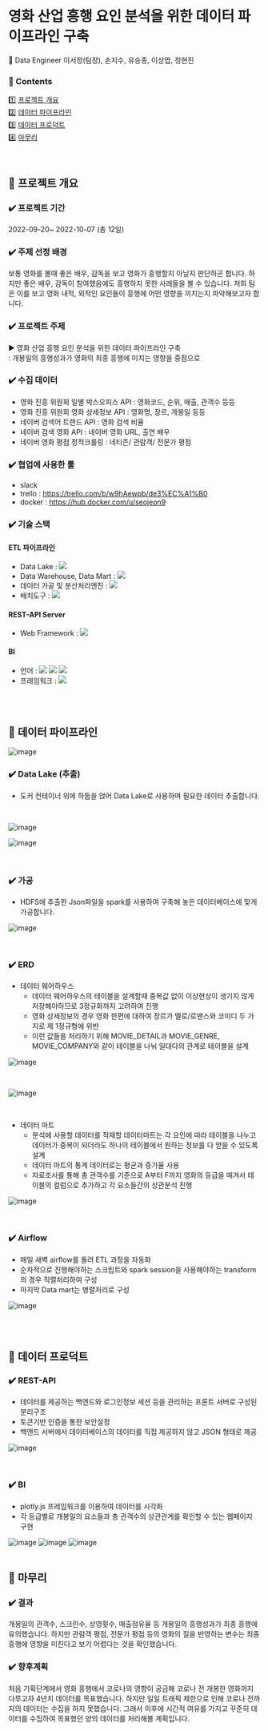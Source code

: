 # 영화 산업 흥행 요인 분석을 위한 데이터 파이프라인 구축
🏃 Data Engineer 이서정(팀장), 손지수, 유승종, 이상엽, 정현진

### **📖 Contents**  

1️⃣ [프로젝트 개요](#-프로젝트-개요)   
2️⃣ [데이터 파이프라인](#-데이터-파이프라인)  
3️⃣ [데이터 프로덕트](#-데이터-프로덕트)  
4️⃣ [마무리](#-마무리)  

<br>

## 🍎 프로젝트 개요

### ✔️ 프로젝트 기간
 2022-09-20~ 2022-10-07 (총 12일)

### ✔️ 주제 선정 배경
보통 영화를 볼때 좋은 배우, 감독을 보고 영화가 흥행할지 아닐지 판단하곤 합니다. 하지만 좋은 배우, 감독이 참여했음에도 흥행하지 못한 사례들을 볼 수 있습니다. 저희 팀은 이를 보고 영화 내적, 외적인 요인들이 흥행에 어떤 영향을 끼치는지 파악해보고자 합니다.

### ✔️ 프로젝트 주제
▶ 영화 산업 흥행 요인 분석을 위한 데이터 파이프라인 구축  
: 개봉일의 흥행성과가 영화의 최종 흥행에 미치는 영향을 중점으로

### ✔️ 수집 데이터
- 영화 진흥 위원회 일별 박스오피스 API : 영화코드, 순위, 매출, 관객수 등등
- 영화 진흥 위원회 영화 상세정보 API : 영화명, 장르, 개봉일 등등
- 네이버 검색어 트렌드 API : 영화 검색 비율
- 네이버 검색 영화 API : 네이버 영화 URL, 출연 배우
- 네이버 영화 평점 정적크롤링 : 네티즌/ 관람객/ 전문가 평점

### ✔️ 협업에 사용한 툴
  - slack 
  - trello : https://trello.com/b/w9hAewpb/de3%EC%A1%B0
  - docker : https://hub.docker.com/u/seojeon9

### ✔️ 기술 스택
#### ETL 파이프라인
  - Data Lake : <img src="https://img.shields.io/badge/Hadoop-66CCFF?style=flat-square&logo=apachehadoop&logoColor=black"> 
  - Data Warehouse, Data Mart : <img src="https://img.shields.io/badge/Oracle ATP-F80000?style=flat-square&logo=oracle&logoColor=white">
  - 데이터 가공 및 분산처리엔진 : <img src="https://img.shields.io/badge/Spark-E25A1C?style=flat-square&logo=apachespark&logoColor=white">
  - 배치도구 : <img src="https://img.shields.io/badge/Airflow-017CEE?style=flat-square&logo=apacheairflow&logoColor=black">
#### REST-API Server
  - Web Framework : <img src="https://img.shields.io/badge/Django-092E20?style=flat-square&logo=django&logoColor=white">
#### BI
  - 언어 : <img src="https://img.shields.io/badge/html5-E34F26?style=flat-square&logo=html5&logoColor=white"> 
    <img src="https://img.shields.io/badge/css-1572B6?style=flat-square&logo=css3&logoColor=white"> 
    <img src="https://img.shields.io/badge/javascript-F7DF1E?style=flat-square&logo=javascript&logoColor=black"> 
  - 프레임워크 : <img src="https://img.shields.io/badge/bootstrap-7952B3?style=flat-square&logo=bootstrap&logoColor=white">


<br>
<br>

## 🚀 데이터 파이프라인
![image](https://user-images.githubusercontent.com/108858121/209347292-82ae96ed-1295-494a-a2bb-51a37b6220a8.png)

### ✔️ Data Lake (추출)
- 도커 컨테이너 위에 하둡을 얹어 Data Lake로 사용하며 필요한 데이터 추출합니다.
<br>

![image](https://user-images.githubusercontent.com/72624263/194675149-534b2751-2de2-4bd2-90cf-30143694e1c7.png)

![image](https://user-images.githubusercontent.com/108858121/209348104-36d9dff7-3d04-4611-9a48-4b122873090c.png)


<br>

### ✔️ 가공
- HDFS에 추출한 Json파일을 spark를 사용하여 구축해 놓은 데이터베이스에 맞게 가공합니다.

![image](https://user-images.githubusercontent.com/108858121/209347979-766b9653-7168-4c40-8aa7-cb15d100296f.png)

<br>

### ✔️ ERD
- 데이터 웨어하우스
  - 데이터 웨어하우스의 테이블을 설계할때 중복값 없이 이상현상이 생기지 않게 저장해야하므로 3정규화까지 고려하여 진행
  - 영화 상세정보의 경우 영화 한편에 대하여 장르가 멜로/로맨스와 코미디 두 가지로 제 1정규형에 위반
  - 이런 값들을 처리하기 위해 MOVIE_DETAIL과 MOVIE_GENRE, MOVIE_COMPANY와 같이 테이블을 나눠 일대다의 관계로 테이블을 설계

![image](https://user-images.githubusercontent.com/72624263/194675298-529e69d1-524d-43cf-aade-ad4eefce6461.png)

<br>

![image](https://user-images.githubusercontent.com/108858121/209347864-df667c76-d7fd-44c1-b89c-400f13537403.png)

<br>


- 데이터 마트
  - 분석에 사용할 데이터를 적재할 데이터마트는 각 요인에 따라 테이블을 나누고 데이터가 중복이 되더라도 하나의 테이블에서 원하는 정보를 다 얻을 수 있도록 설계
  - 데이터 마트의 통계 데이터로는 평균과 증가율 사용 
  - 자료조사를 통해 총 관객수를 기준으로 A부터 F까지 영화의 등급을 매겨서 테이블의 컬럼으로 추가하고 각 요소들간의 상관분석 진행

![image](https://user-images.githubusercontent.com/72624263/194676150-77148ee0-53c3-4641-9806-027cf7dd2ea1.png)

<br>

### ✔️ Airflow
- 매일 새벽 airflow를 돌려 ETL 과정을 자동화
- 순차적으로 진행해야하는 스크립트와 spark session을 사용해야하는 transform의 경우 직렬처리하여 구성
- 마지막 Data mart는 병렬처리로 구성

![image](https://user-images.githubusercontent.com/108858121/209348176-c459ab1e-0029-47b4-a620-47f4414b55d0.png)

<br>
<br>

## 🎯 데이터 프로덕트
### ✔️ REST-API
- 데이터를 제공하는 백엔드와 로그인정보 세션 등을 관리하는 프론트 서버로 구성된 분리구조
- 토큰기반 인증을 통한 보안설정
- 백엔드 서버에서 데이터베이스의 데이터를 직접 제공하지 않고 JSON 형태로 제공

![image](https://user-images.githubusercontent.com/108858121/209343987-496a3280-5f33-44cd-b74f-e8e522c4ce6b.png)

<br>

### ✔️ BI
- plotly.js 프레임워크를 이용하여 데이터를 시각화
- 각 등급별로 개봉일의 요소들과 총 관객수의 상관관계를 확인할 수 있는 웹페이지 구현

![image](https://user-images.githubusercontent.com/72624263/194677120-30ace656-a29a-4bfe-981d-54b4f5afa4e3.png)
![image](https://user-images.githubusercontent.com/72624263/194677137-f6b2e75c-5565-4022-9dcd-77524089be36.png)
![image](https://user-images.githubusercontent.com/72624263/194677195-90209ad3-ac21-45e5-8b07-b831a1ee1197.png)
<br>
<br>

## 🍏 마무리
### ✔️ 결과
개봉일의 관객수, 스크린수, 상영횟수, 매출점유율 등 개봉일의 흥행성과가 최종 흥행에 유의했습니다. 하지만 관람객 평점, 전문가 평점 등의 영화의 질을 반영하는 변수는 최종 흥행에 영향을 미친다고 보기 어렵다는 것을 확인했습니다.
### ✔️ 향후계획
처음 기획단계에서 영화 흥행에서 코로나의 영향이 궁금해 코로나 전 개봉한 영화까지 다루고자 4년치 데이터를 목표했습니다. 하지만 일일 트래픽 제한으로 인해 코로나 전까지의 데이터는 수집을 하지 못했습니다. 그래서 이후에 시간적 여유를 가지고 꾸준히 데이터를 수집하여 목표했던 양의 데이터를 처리해볼 계획입니다. 







